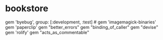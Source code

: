 # bookstore
gem 'byebug', group: [:development, :test]  # gem 'imagemagick-binaries' gem 'paperclip' gem "better_errors" gem "binding_of_caller" gem "devise" gem 'rolify' gem "acts_as_commentable"
